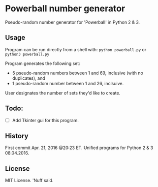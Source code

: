 # Powerball number generator 

Pseudo-random number generator for 'Powerball' in Python 2 & 3.

## Usage 

Program can be run directly from a shell with: 
`python powerball.py` or `python3 powerball.py`

Program generates the following set:

* 5 pseudo-random numbers between 1 and 69, inclusive (with no duplicates), and
* 1 pseudo-random number between 1 and 26, inclsuive. 

User designates the number of sets they'd like to create.

## Todo: 

- [ ] Add Tkinter gui for this program. 


## History 

First commit Apr. 21, 2016 @20:23 ET. 
Unified programs for Python 2 & 3 08.04.2016. 

## License 

MIT License. 'Nuff said.  
